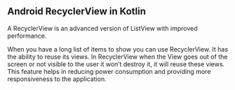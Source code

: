 ## Android RecyclerView in Kotlin

A RecyclerView is an advanced version of ListView with improved performance. 

When you have a long list of items to show you can use RecyclerView. 
It has the ability to reuse its views. 
In RecyclerView when the View goes out of the screen or not visible to the user it won’t destroy it, it will reuse these views. 
This feature helps in reducing power consumption and providing more responsiveness to the application. 
